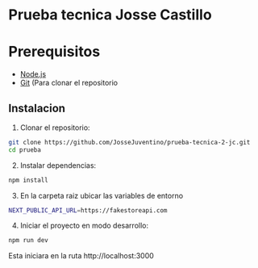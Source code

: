 # Prueba tecnica Josse Castillo


# Prerequisitos
- [Node.js](https://nodejs.org/en/download/)
- [Git](https://git-scm.com/downloads) (Para clonar el repositorio

## Instalacion

1. Clonar el repositorio:

```bash
git clone https://github.com/JosseJuventino/prueba-tecnica-2-jc.git
cd prueba
```


2. Instalar dependencias:

```bash
npm install
```

3. En la carpeta raiz ubicar las variables de entorno
```bash
NEXT_PUBLIC_API_URL=https://fakestoreapi.com
```


4. Iniciar el proyecto en modo desarrollo:

```bash
npm run dev
```

Esta iniciara en la ruta http://localhost:3000

